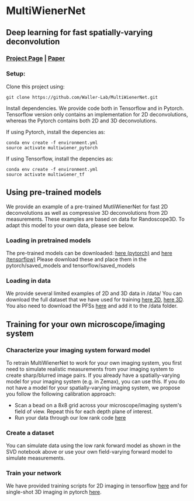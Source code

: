 # MultiWienerNet
## Deep learning for fast spatially-varying deconvolution 

### [Project Page](https://waller-lab.github.io/MultiWienerNet/) | [Paper](https://doi.org/10.1364/OPTICA.442438)

### Setup:
Clone this project using:
```
git clone https://github.com/Waller-Lab/MultiWienerNet.git
```

Install dependencies. We provide code both in Tensorflow and in Pytorch. Tensorflow version only contains an implementation for 2D deconvolutions, whereas the Pytorch contains both 2D and 3D deconvolutions. 

If using Pytorch, install the depencies as:

```
conda env create -f environment.yml
source activate multiwiener_pytorch
```

If using Tensorflow, install the depencies as:

```
conda env create -f environment.yml
source activate multiwiener_tf
```

## Using pre-trained models
We provide an example of a pre-trained MutliWienerNet for fast 2D deconvolutions as well as compressive 3D deconvolutions from 2D measurements. These examples are based on data for Randoscope3D. To adapt this model to your own data, please see below. 


### Loading in pretrained models
The pre-trained models can be downloaded: [here (pytorch)](https://drive.google.com/drive/folders/1teIPp2q2ce0l9FjYe0LuC9c-Rpq2fA8x?usp=sharing) and [here (tensorflow)](https://drive.google.com/drive/folders/1E3bye75ovDvfKsDG4IMe_hzo5wQU1zTP?usp=sharing) 
Please download these and place them in the pytorch/saved_models and tensorflow/saved_models

### Loading in data 
We provide several limited examples of 2D and 3D data in /data/
You can download the full dataset that we have used for training [here 2D](https://drive.google.com/drive/folders/199awM1qqQDqScgeI_HF65CG9PyjUWHGH?usp=sharing), [here 3D](https://drive.google.com/drive/folders/1QxtvjhCjnq9PtS9qMn5TVtSbg5sck3Ju?usp=sharing).
You also need to download the PFSs [here](https://drive.google.com/file/d/1U6GVX8uSXPKHX1DNhHjs40yWerHi6SFW/view?usp=sharing) and add it to the /data folder. 

## Training for your own microscope/imaging system

### Characterize your imaging system forward model 
To retrain MultiWienerNet to work for your own imaging system, you first need to simulate realistic measurements from your imaging system to create sharp/blurred image pairs. If you already have a spatially-varying model for your imaging system (e.g. in Zemax), you can use this. If you do not have a model for your spatially-varying imaging system, we propose you follow the following calibration approach: 

* Scan a bead on a 8x8 grid across your microscope/imaging system's field of view. Repeat this for each depth plane of interest. 
* Run your data through our low rank code [here](https://github.com/Waller-Lab/MultiWienerNet/tree/main/common/process_psf_for_svd.ipynb)
    
### Create a dataset 
You can simulate data using the low rank forward model as shown in the SVD notebook above or use your own field-varying forward model to simulate measurements. 
### Train your network
We have provided training scripts for 2D imaging in tensorflow [here](https://github.com/Waller-Lab/MultiWienerNet/blob/main/tensorflow/2D%20deconvolution%20demo%20(pretrained).ipynb) and for single-shot 3D imaging in pytorch [here](https://github.com/Waller-Lab/MultiWienerNet/blob/main/pytorch/3D%20deconvolution%20demo%20(pretrained).ipynb). 

